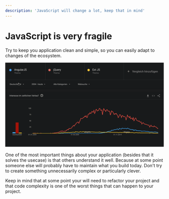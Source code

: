```yaml
---
description: 'JavaScript will change a lot, keep that in mind'
---
```


# JavaScript is very fragile

Try to keep you application clean and simple, so you can easily adapt to changes of the ecosystem.

![](.gitbook/assets/screenshot_20200129_221617.png)

One of the most important things about your application \(besides that it solves the usecase\) is that others understand it well. Because at some point someone else will probably have to maintain what you build today. Don't try to create something unnecessarily complex or particularly clever.

Keep in mind that at some point your will need to refactor your project and that code complexity is one of the worst things that can happen to your project.



